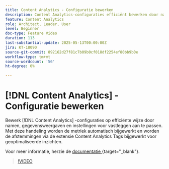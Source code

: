 ```yaml
---
title: Content Analytics - Configuratie bewerken
description: Content Analytics-configuraties efficiënt bewerken door namen, gegevensweergaven en instellingen voor het vastleggen van ervaringen aan te passen.
feature: Content Analytics
role: Architect, Leader, User
level: Beginner
doc-type: Feature Video
duration: 113
last-substantial-update: 2025-05-13T00:00:00Z
jira: KT-18090
source-git-commit: 892162d27f81c7b09b0cf018df2254ef80bb9b0e
workflow-type: tm+mt
source-wordcount: '56'
ht-degree: 0%

---
```


# [!DNL Content Analytics] - Configuratie bewerken

Bewerk [!DNL Content Analytics] -configuraties op efficiënte wijze door namen, gegevensweergaven en instellingen voor vastleggen aan te passen. Met deze handeling worden de metriek automatisch bijgewerkt en worden de afstemmingen via de extensie Content Analytics Tags bijgewerkt voor geoptimaliseerde inzichten.

Voor meer informatie, herzie de [&#x200B; documentatie &#x200B;](https://experienceleague.adobe.com/nl/docs/analytics-platform/using/content-analytics/configuration/guided){target="_blank"}.

>[!VIDEO](https://video.tv.adobe.com/v/3458439/?learn=on&enablevpops)
